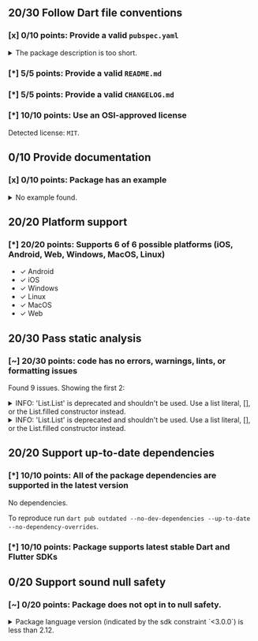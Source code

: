 ## 20/30 Follow Dart file conventions

### [x] 0/10 points: Provide a valid `pubspec.yaml`

<details>
<summary>
The package description is too short.
</summary>

Add more detail to the `description` field of `pubspec.yaml`. Use 60 to 180 characters to describe the package, what it does, and its target use case.
</details>

### [*] 5/5 points: Provide a valid `README.md`


### [*] 5/5 points: Provide a valid `CHANGELOG.md`


### [*] 10/10 points: Use an OSI-approved license

Detected license: `MIT`.

## 0/10 Provide documentation

### [x] 0/10 points: Package has an example

<details>
<summary>
No example found.
</summary>

See [package layout](https://dart.dev/tools/pub/package-layout#examples) guidelines on how to add an example.
</details>

## 20/20 Platform support

### [*] 20/20 points: Supports 6 of 6 possible platforms (**iOS**, **Android**, **Web**, **Windows**, **MacOS**, **Linux**)

* ✓ Android
* ✓ iOS
* ✓ Windows
* ✓ Linux
* ✓ MacOS
* ✓ Web

## 20/30 Pass static analysis

### [~] 20/30 points: code has no errors, warnings, lints, or formatting issues

Found 9 issues. Showing the first 2:

<details>
<summary>
INFO: 'List.List' is deprecated and shouldn't be used. Use a list literal, [], or the List.filled constructor instead.
</summary>

`lib/src/parser.dart:100:33`

```
    ╷
100 │           location['invalid'] = List();
    │                                 ^^^^
    ╵
```

To reproduce make sure you are using the [lints_core](https://pub.dev/packages/lints) and run `dart analyze lib/src/parser.dart`
</details>
<details>
<summary>
INFO: 'List.List' is deprecated and shouldn't be used. Use a list literal, [], or the List.filled constructor instead.
</summary>

`lib/src/parser.dart:140:24`

```
    ╷
140 │   List<String> parts = List();
    │                        ^^^^
    ╵
```

To reproduce make sure you are using the [lints_core](https://pub.dev/packages/lints) and run `dart analyze lib/src/parser.dart`
</details>

## 20/20 Support up-to-date dependencies

### [*] 10/10 points: All of the package dependencies are supported in the latest version

No dependencies.

To reproduce run `dart pub outdated --no-dev-dependencies --up-to-date --no-dependency-overrides`.


### [*] 10/10 points: Package supports latest stable Dart and Flutter SDKs


## 0/20 Support sound null safety

### [~] 0/20 points: Package does not opt in to null safety.

<details>
<summary>
Package language version (indicated by the sdk constraint `<3.0.0`) is less than 2.12.
</summary>

Consider [migrating](https://dart.dev/null-safety/migration-guide).
</details>